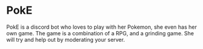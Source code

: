# PokE
PokE is a discord bot who loves to play with her Pokemon, she even has her own game. The game is a combination of a RPG, and a grinding game. She will try and help out by moderating your server.
